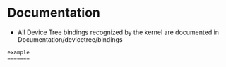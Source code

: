 # Documentation

* All Device Tree bindings recognized by the kernel are documented in Documentation/devicetree/bindings

```
example
=======


```

